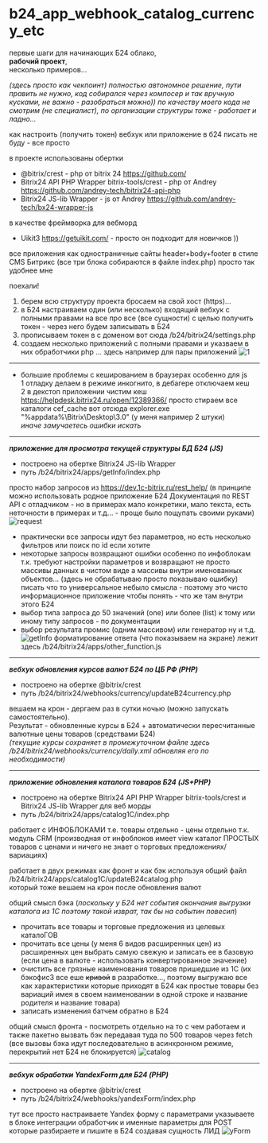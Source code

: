 # b24_app_webhook_catalog_currency_etc
первые шаги для начинающих Б24 облако,  
 **рабочий проект**,   
 несколько примеров...   

_(здесь просто как чекпоинт) полностью автономное решение, пути править не нужно, код собирался через компосер и так вручную кусками, не важно - разобраться можно)) по качеству моего кода не смотрим (не специалист), по организации структуры тоже - работает и ладно..._

как настроить (получить токен) вебхук или приложение в б24 писать не буду - все просто

в проекте использованы обертки
 - @bitrix/crest - php от bitrix 24 https://github.com/  
 - Bitrix24 API PHP Wrapper bitrix-tools/crest - php от Andrey https://github.com/andrey-tech/bitrix24-api-php
 - Bitrix24 JS-lib Wrapper - js от Andrey https://github.com/andrey-tech/bx24-wrapper-js

в качестве фреймворка для вебморд 
 - Uikit3 https://getuikit.com/ - просто он подходит для новичков ))

 все приложения как одностраничные сайты header+body+footer в стиле CMS Битрикс (все три блока собираются в файле index.php) просто так удобнее мне

поехали!
1. берем всю структуру проекта бросаем на свой хост (https)...
2. в Б24 настраиваем один (или несколько) входящий вебхук с полными правами на все про все (все сущности) с целью получить токен - через него будем записывать в Б24
3. прописываем токен в с доменом вот сюда /b24/bitrix24/settings.php
4. создаем несколько приложений с полными правами и указваем в них обработчики php ... здесь например для пары приложений
![1](https://user-images.githubusercontent.com/16114000/225566497-9a09c9c3-b061-41d3-8f57-69f4686f9629.png)

***
- большие проблемы с кешированием в браузерах особенно для js  
1 отладку делаем в режиме инкогнито, в дебагере отключаем кеш  
2 в декстоп приложении чистим кеш https://helpdesk.bitrix24.ru/open/12389366/ просто стираем все каталоги cef_cache вот отсюда explorer.exe "%appdata%\Bitrix\Desktop\3.0" (у меня например 2 штуки)  
 _иначе замучаетесь ошибки искать_ 
***
***приложение для просмотра текущей структуры БД Б24 (JS)***  
 - построено на обертке Bitrix24 JS-lib Wrapper   
 - путь /b24/bitrix24/apps/getInfo/index.php

просто набор запросов из https://dev.1c-bitrix.ru/rest_help/ (в принципе можно использовать родное приложение Б24 Документация по REST API с отладчиком - но в примерах мало конкретики, мало текста, есть неточности в примерах и т.д... -  проще было пощупать своими руками)
![request](https://user-images.githubusercontent.com/16114000/225566391-fd7aace3-0cae-4e26-8221-fceae39b3b5d.png)
 - практически все запросы идут без параметров, но есть несколько фильтров или поиск по id если хотите
 - некоторые запросы возвращают ошибки особенно по инфоблокам т.к. требуют настройки параметров и возвращают не просто массивы данных в чистом виде а массивы внутри именованных объектов... (здесь не обрабатываю просто показываю ошибку)
писать что то универсальное небыло смысла - поэтому это чисто информационное приложение чтобы понять - что же там внутри этого Б24
 - выбор типа запроса до 50 значений (one) или более (list) к тому или иному типу запросов - по документации
 - выбор результата промис (одним массивом) или генератор 
ну и т.д. 
![getInfo](https://user-images.githubusercontent.com/16114000/225566381-7cef0ed3-b45e-4c87-908d-3d8d6c40106a.png)
форматирование ответа (что показываем на экране) лежит здесь /b24/bitrix24/apps/other_function.js
***
***вебхук обновления курсов валют Б24 по ЦБ РФ (PHP)***  
 - построено на обертке @bitrix/crest
 - путь /b24/bitrix24/webhooks/currency/updateB24currency.php

вешаем на крон - дергаем раз в сутки ночью (можно запускать самостоятельно).   
Результат - обновленные курсы в Б24 + автоматически пересчитанные валютные цены товаров (средствами Б24)   
_(текущие курсы сохраняет в промежуточном файле здесь /b24/bitrix24/webhooks/currency/daily.xml обновляя его по необходимости)_
***
***приложение обновления каталога товаров Б24 (JS+PHP)***  
 - построено на обертке Bitrix24 API PHP Wrapper bitrix-tools/crest и Bitrix24 JS-lib Wrapper для веб морды
 - путь /b24/bitrix24/apps/catalog1C/index.php

работает с ИНФОБЛОКАМИ т.е. товары отдельно - цены отдельно т.к. модуль CRM (производная от инфоблоков имеет view каталог ПРОСТЫХ товаров с ценами и ничего не знает о торговых предложениях/вариациях)

работает в двух режимах как фронт и как бэк используя общий файл    
/b24/bitrix24/apps/catalog1C/updateB24catalog.php    
который тоже вешаем на крон после обновления валют

общий смысл бэка (_поскольку у Б24 нет события окончания выгрузки каталога из 1С поэтому такой изврат, так бы на событин повесил_)
- прочитать все товары и торговые предложения из целевых каталоГОВ
- прочитать все цены (у меня 6 видов расширенных цен)
из расширенных цен выбрать самую свежую и записать ее в базовую (если цена в валюте - использовать конвертированное значение)
- очистить все грязные наименования товаров пришедшие из 1С (их бэкофис3 все еше ~~кривой~~ в разработке..., поэтому выгружаю все как характеристики которые приходят в Б24 как простые товары без вариаций имея в своем наименовании в одной строке и название родителя и название товара)
- записать изменения батчем обратно в Б24

общий смысл фронта - посмотреть отдельно на то с чем работаем и также пакетно вызвать бэк передавая туда по 500 товаров через fetch (все вызовы бэка идут последовательно в асинхронном режиме, перекрытий нет Б24 не блокируется)
![catalog](https://user-images.githubusercontent.com/16114000/225566374-fa7f1b47-1da0-418e-a9b8-581edde76bc9.png)
***
***вебхук обработки YandexForm для Б24 (PHP)***  
 - построено на обертке @bitrix/crest
 - путь /b24/bitrix24/webhooks/yandexForm/index.php

тут все просто настраиваете Yandex форму с параметрами указываете в блоке интеграции обработчик и именные параметры для POST которые разбираете и пишите в Б24 создавая сущность ЛИД
![yForm](https://user-images.githubusercontent.com/16114000/225595755-e46e43df-f303-4d71-aada-1406e82bc8ab.png)
